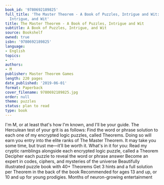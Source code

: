 ```yaml
---
book_id: '9780692189825'
full_title: 'The Master Theorem - A Book of Puzzles, Intrigue and Wit: A Book of Puzzles,
  Intrigue, and Wit'
title: The Master Theorem - A Book of Puzzles, Intrigue and Wit
subtitle: A Book of Puzzles, Intrigue, and Wit
source: Bookshelf
owned: true
isbn: '9780692189825'
language:
- English
topics:
- ''
authors:
- M
publisher: Master Theorem Games
length: 220 pages
date_published: '2019-06-01'
format: Paperback
cover_filename: 9780692189825.jpg
order: null
theme: puzzles
status: plan to read
type: book
---
```

I'm M, or at least that's how I'm known, and I'll be your guide.
The Herculean test of your grit is as follows: Find the word or phrase solution to each one of my encrypted logic puzzles, called Theorems. Doing so will earn you entry into the elite ranks of The Master Theorem. It may take you some time, but trust me—it’ll be worth it.
What's in it for you:
Read my cryptic ramblings alongside each encrypted logic puzzle, called a Theorem Decipher each puzzle to reveal the word or phrase answer Become an expert in codes, ciphers, and mysteries of the universe Beautifully illustrated puzzle book with 40+ Theorems Get 3 hints and a full solution per Theorem in the back of the book Recommended for ages 13 and up, or 10 and up for young prodigies. Months of neuron-growing entertainment
